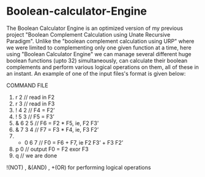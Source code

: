 # Boolean-calculator-Engine
The Boolean Calculator Engine is an optimized version of my previous project "Boolean Complement Calculation using Unate Recursive Paradigm". Unlike the "boolean complement calculation using URP" where we were limited to complementing only one given function at a time, here using "Boolean Calculator Engine" we can manage several different huge boolean functions (upto 32) simultaneously, can calculate their boolean complements and perform various logical operations on them, all of these in an instant. An example of one of the input files's format is given below:

COMMAND FILE
1.  r 2 // read in F2
2.  r 3 // read in F3
3.  ! 4 2 // F4 = F2’
4.  ! 5 3 // F5 = F3’
5.  & 6 2 5 // F6 = F2 * F5, ie, F2 F3’
6.  & 7 3 4 // F7 = F3 * F4, ie, F3 F2’
7.  + 0 6 7 // F0 = F6 + F7, ie F2 F3’ + F3 F2’
8.  p 0 // output F0 = F2 exor F3
9.  q // we are done

!(NOT) , &(AND) , +(OR) for performing logical operations



